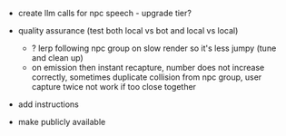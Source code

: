 - create llm calls for npc speech - upgrade tier?
- quality assurance (test both local vs bot and local vs local)
    - ? lerp following npc group on slow render so it's less jumpy (tune and clean up)
    - on emission then instant recapture, number does not increase correctly, sometimes duplicate collision from npc group, user capture twice not work if too close together 

- add instructions

- make publicly available